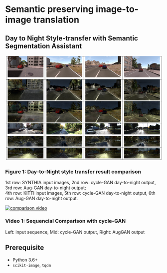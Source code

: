 # Semantic preserving image-to-image translation

## Day to Night Style-transfer with Semantic Segmentation Assistant

![auggan_testing_result](./doc/result.PNG)

### Figure 1: Day-to-Night style transfer result comparison
1st row: SYNTHIA input images, 2nd row: cycle-GAN day-to-night output, 3rd row: Aug-GAN day-to-night output; <br>
4th row: KITTI input images, 5th row: cycle-GAN day-to-night output, 6th row: Aug-GAN day-to-night output.

[![comparison video](./doc/comperison.png)](https://www.youtube.com/watch?v=Rs4nvM3b8VU&feature=youtu.be)

### Video 1: Sequencial Comparison with cycle-GAN
Left: input sequence, Mid: cycle-GAN output, Right: AugGAN output

## Prerequisite

- Python 3.6+
- `scikit-image`, `tqdm`

